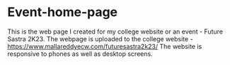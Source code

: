 # Event-home-page
This is the web page I created for my college website or an event - Future Sastra 2K23. The webpage is uploaded to the college website -
https://www.mallareddyecw.com/futuresastra2k23/
The website is responsive to phones as well as desktop screens.
